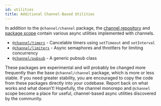 ```yaml
---
id: utilities
title: Additional Channel-Based Utilities
---
```


In addition to the `@channel/channel` package, the [channel repository](https://github.com/channeljs/channel) and [package scope](https://www.npmjs.com/org/channel) contain various async utilities implemented with channels.

- [`@channel/timers`](https://github.com/channeljs/channel/tree/master/packages/timers) - Cancelable timers using `setTimeout` and `setInterval`
- [`@channel/limiters`](https://github.com/channeljs/channel/tree/master/packages/limiters) - Async semaphores and throttlers for limiting concurrency
- [`@channel/pubsub`](https://github.com/channeljs/channel/tree/master/packages/pubsub) - A generic pubsub class

These packages are experimental and will probably be changed more frequently than the base `@channel/channel` package, which is more or less stable. If you need greater stability, you are encouraged to copy the code from these packages directly into your codebase. Report back on what works and what doesn’t! Hopefully, the channel monorepo and `@channel` scope become a place for useful, channel-based async utilities discovered by the community.
